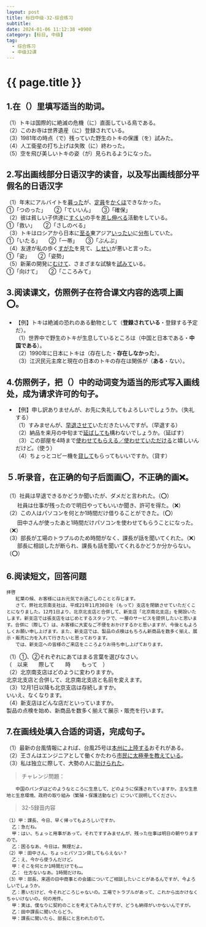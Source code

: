 ```yaml
---
layout: post
title: 标日中级-32-综合练习
subtitle: 
date: 2024-01-06 11:12:38 +0900
category: [标日, 中级]
tag: 
  - 综合练习
  - 中级32课
---
```


# {{ page.title }}

## 1.在（）里填写适当的助词。

（1）トキは国際的に絶滅の危機（に）直面している鳥である。  
（2）このお寺は世界遺産（に）登録されている。  
（3）1981年の時点（で）残っていた野生のトキの保護（を）試みた。  
（4）人工衛星の打ち上げは失敗（に）終わった。  
（5）空を飛び美しいトキの姿（が）見られるようになった。

## 2.写出画线部分日语汉字的读音，以及写出画线部分平假名的日语汉字

（1）年末にアルバイトを<u>募った</u>が、<u>定員</u>を<u>かくほ</u>できなかった。  
①「つのった」　　②「ていいん」　　③「確保」  
（2）彼は貧しい子供達に<u>すくい</u>の手を<u>差し伸べる</u>活動をしている。  
①「救い」　　②「さしのべる」  
（3）トキはロシアから日本に<u>至る</u>東アジア<u>いったい</u>に<u>分布</u>していた。  
①「いたる」　　②「一帯」　　③「ぶんぷ」  
（4）友達が私の歩く<u>すがた</u>を見て、<u>しせい</u>が悪いと言った。  
①「姿」　　②「姿勢」  
（5）新薬の開発に<u>むけて</u>、さまざまな試験を<u>試みて</u>いる。  
①「向けて」　　②「こころみて」  

## 3.阅读课文，仿照例子在符合课文内容的选项上画⭕️。

- 【例】トキは絶滅の恐れのある動物として（**登録されている**・登録する予定だ）。  
（1）世界中で野生のトキが生息しているところは（中国と日本である・**中国である**）。  
（2）1990年に日本にトキは（存在した・**存在しなかった**）。  
（3）江沢民元主席と現在の日本のトキの存在は関係が（**ある**・ない）。

## 4.仿照例子，把（）中的动词变为适当的形式写入画线处，成为请求许可的句子。

- 【例】申し訳ありませんが、お先に失礼してもよろしいでしょうか。（失礼する）  
（1）すみませんが、<u>早退させて</u>いただきたいんですが。（早退する）  
（2）納品を来月の中旬まで<u>延ばしても</u>構わないでしょうか。（延ばす）  
（3）この部屋を4時まで<u>使わせてもらえる／使わせていただける</u>と嬉しいんだけど。（使う）  
（4）ちょっとコピー機を<u>貸して</u>もらってもいいですか。（貸す）

## ５.听录音，在正确的句子后面画⭕️，不正确的画❌。

（1）社員は早退できるかどうか聞いたが、ダメだと言われた。（⭕️）  
　　社員は仕事が残ったので明日やってもいいか聞き、許可を得た。（❌）  
（2）この人はパソコンを何とか1時間だけ借りることができた。（⭕️）  
　　田中さんが使ったあと1時間だけパソコンを使わせてもらうことになった。（❌）  
（3）部長が工場のトラプルのため時間がなく、課長が話を聞いてくれた。（❌）  
　　部長に相談したが断られ、課長も話を聞いてくれるかどうか分からない。（⭕️）

## 6.阅读短文，回答问题

```
拝啓
　　紅葉の候、お客様にはお元気でお過ごしのことと存じます。
　　さて、弊社北京南支社は、平成21年11月30日を（もって）支店を閉鎖させていただくことになりました。12月1日より、北京北支店と合併して、新支店「北京南北支店」を開設いたします。新支店では張支店をはじめとするスタッフで、一層のサービスを提供したいと思います。合併に（際して）は、お客様に大変なご不便をおかけするかと思いますが、今後ともよろしくお願い申し上げます。また、新支店では、製品の点検はもちろん新商品を数多く揃え、展示・販売に力を入れて行きたいと思っております。
　　では、新支店への皆様のご来店をこころよりお待ち申し上げております。
```

（1）①、②それぞれにあてはまる言葉を選びなさい。  
（　以来　　際して　　時　　もって　）  
（2）北京南支店はどのように変わりますか。  
北京北支店と合併して、北京南北支店と名前を変えます。  
（3）12月1日以降も北京支店は存続しますか。  
いいえ、なくなります。  
（4）新支店はどんな店だといっていますか。  
製品の点検を始め、新商品を数多く揃えて展示・販売を行います。

## 7.在画线处填入合适的词语，完成句子。

（1）最新の台風情報によれば、台風25号は<u>本州に上陸する</u>おそれがある。  
（2）王さんはエンジニアとして働くかたわら<u>市民に太極拳を教えている</u>。  
（3）私は独立に際して、大勢の人に<u>助けられた</u>。

> チャレンジ問題：
```
　　中国のパンダはどのようなところに生息して、どのように保護されていますか。主な生息地と生息環境、政府の取り組み（繁殖・保護活動など）について説明してください。
```

> 32-5録音内容

```
（1）甲：課長、今日、早く帰ってもよろしいですか。
  乙：急だね。
  甲：はい、ちょっと用事があって。それですすみませんが、残った仕事は明日の朝やりますので。
  乙：困るなあ、今日は。無理だよ。
（2）甲：田中さん、ちょっとパソコン貸してもらえない？
  乙：え、今から使うんだけど。
  甲：そこを何とか1時間だけでも…。
  乙： 仕方ないなあ。1時間だけね。
（3）甲：部長、来週の日中商事との会議についてご相談したいことがあるんですが、今よろしいでしょうか。
  乙：悪いだけど、今それどころじゃないの。工場でトラブルがあって、これから出かけなくちゃいけないの。何の用件。
  甲：実は、僕なりに契約のことを考えてみたんですが、どうも納得がいかないんですが。
  乙：田中課長に聞いたらどう。
  甲：課長に聞いたら、部長にと言われたので。
```
